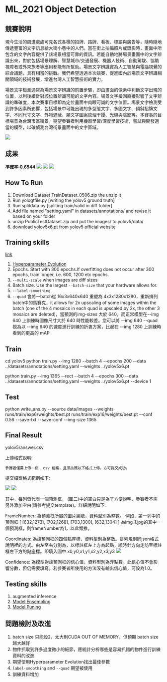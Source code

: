 # ML_2021 Object Detection
## 競賽說明
現今生活的周遭處處可見各式各樣的招牌、路牌、看板、標語與廣告等，隨時隨地傳遞豐富的文字訊息給大街小巷中的人們。當在街上拍攝照片或錄影時，畫面中所包含的文字內容提供了該場景相當可靠的資訊。若能自動地將場景畫面中的文字辨識出來，對於包括場景理解、智慧城市/交通發展、機器人技術、自動駕駛、協助視障者或外來旅者等應用都能有所幫助。場景文字辨識實為人工智慧與電腦視覺的綜合議題，具有相當的挑戰。我們希望透過本次競賽，促進國內於場景文字辨識相關領域的技術發展，增進台灣人工智慧技術的實力。

場景文字檢測通常為場景文字辨識的前置步驟，即由畫面的像素中判斷文字出現的位置，以利後續針對該位置辨識可能的文字內容。場景文字檢測直接影響了文字辨識的準確度，本次賽事目標即為定位畫面中肉眼可識的文字位置。場景文字檢測受到許多因素所影響，包括場景中可能出現的多型態文字、多國文字、傾斜招牌文字、不同尺寸文字、外物遮蔽、類文字圖案紋理干擾、光線與陰影等。本賽事的目標場景為台灣市區街景，期望參賽者利用機器學習/深度學習技術，嘗試與開發適當的模型，以確偵測台灣街景畫面中的文字區域。

![](https://i.imgur.com/wEvuhYW.png)
## 成果
**準確率:0.6544**
![](https://i.imgur.com/mhMs7G1.png)
![](https://i.imgur.com/byMjpKg.png)
![](https://i.imgur.com/mDxUTOT.png)
## How To Run
1. Download Dataset TrainDataset_0506.zip the unzip it
2. Run yologtfile.py [writing the yolov5 ground truth]
3. Run splitdata.py  [spliting train/valid in diff folder]
4. Add file named "setting.yaml" in datasets/annotations/ and revise it based on your folder
5. unzip PublicTestDataset.zip and put the images/ to yolov5/data/
6. download yolov5x6.pt from yolov5 official website
## Training skills
[link](https://github.com/ultralytics/yolov5/wiki/Tips-for-Best-Training-Results)
1. [Hyperparameter Evolution](https://github.com/ultralytics/yolov5/issues/607)
2. Epochs. Start with 300 epochs.If overfitting does not occur after 300 epochs, train longer, i.e. 600, 1200 etc epochs.
3. `--multi-scale` when images are diff sizes
4. Batch size. Use the largest `--batch-size` that your hardware allows for.
5. `--label-smoothing`
6. `--quad` 會將一batch從 16x3x640x640 重塑為 4x3x1280x1280，重新排列batch中的馬賽克，it allows for 2x upscaling of some images within the batch (one of the 4 mosaics in each quad is upscaled by 2x, the other 3 mosaics are deleted)，當預測的img-sizes 大於 640，而正常模型在--img 640 上訓練時圖像尺寸大於 640 時性能較差。您可以將 --img 640 --quad 視為以 --img 640 的速度進行訓練的折衷方案，比起在 --img 1280 上訓練時看到的更高的 mAP

## Train
cd yolov5
python  train.py --img 1280  --batch 4 --epochs 200 --data ../datasets/annotations/setting.yaml --weights ../yolov5x6.pt 

python  train.py --img 1365 --rect  --batch 4 --epochs 300 --data ../datasets/annotations/setting.yaml --weights ../yolov5x6.pt --device 1 

## Test
python write_ans.py --source data/images  --weights runs/train/exp6/weights/best.pt runs/train/exp16/weights/best.pt  --conf 0.56 --save-txt --save-conf --img-size 1365

## Final Result
yolov5/answer.csv

上傳格式說明:

    參賽者僅需上傳一個 .csv 檔案，且須按照以下格式上傳，方可提交成功。
提交檔案格式範例如下:

![](https://i.imgur.com/Jtv3pjD.png)
![](https://i.imgur.com/OxjXmDe.png)

其中，每列皆代表一個預測框， (圖二)中的空白只是為了方便說明，參賽者不需另外添加空白(請參考提交template)。詳細說明如下:

FrameNumber: 為預測框所屬的圖片編號，資料型別為整數。
例如，第一列中的預測框 [ [632,1273], [702,1268], [703,1300], [632,1304] ] 為img_1.jpg的其中一個預測框，則frameNumber為1，以此類推。

Coordinates: 為該預測框的四個點座標，資料型別為整數。排列規則同json格式說明裡的方式。由左至右分別為，以標註框左上方為起點，順時針方向走訪至標註框左下方的點座標。即填入圖中 x0,y0,x1,y1,x2,y2,x3,y3 
![](https://i.imgur.com/Uyg3ggq.png)

Confidence: 為模型對該預測框的信心值，資料型別為浮點數。此信心值不會影響分數，但仍需要填寫。若參賽者所使用的方法沒有輸出信心值，可設為1.0。


## Testing skills
1. augmented inference 
2. [Model Ensembling](https://github.com/ultralytics/yolov5/issues/318)
3. [Model Puning](https://github.com/ultralytics/yolov5/issues/304) 


## 問題檢討及改進
1. batch size 只能設2，太大則CUDA OUT OF MEMORY，但預期  batch size 越大越好
2. 物件抓取到許多過度微小的細節，應統計分析哪些是容易抓錯的物件進行訓練資料的改進
3. 期望使用Hyperparameter Evolution找出最佳參數
4. `label-smoothing` and `--quad` 期望被使用
5. 訓練資料增加
